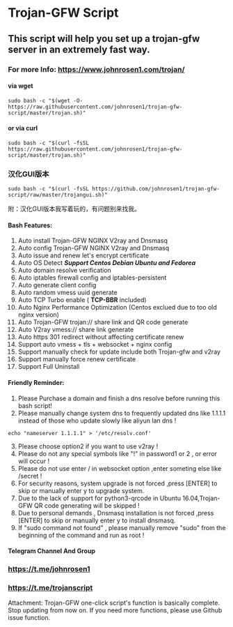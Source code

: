 # Trojan-GFW Script
## This script will help you set up a trojan-gfw server in an extremely fast way.
### For more Info: https://www.johnrosen1.com/trojan/ 

#### via wget
```
sudo bash -c "$(wget -O- https://raw.githubusercontent.com/johnrosen1/trojan-gfw-script/master/trojan.sh)"
```
#### or via curl
```
sudo bash -c "$(curl -fsSL https://raw.githubusercontent.com/johnrosen1/trojan-gfw-script/master/trojan.sh)"
```

### 汉化GUI版本
```
sudo bash -c "$(curl -fsSL https://github.com/johnrosen1/trojan-gfw-script/raw/master/trojangui.sh)"
```
附：汉化GUI版本我写着玩的，有问题别来找我。
#### Bash Features:

1. Auto install Trojan-GFW NGINX V2ray and Dnsmasq
2. Auto config Trojan-GFW NGINX V2ray and Dnsmasq
3. Auto issue and renew let's encrypt certificate
4. Auto OS Detect ***Support Centos Debian Ubuntu and Fedorea***
5. Auto domain resolve verification
6. Auto iptables firewall config and iptables-persistent
7. Auto generate client config
8. Auto random vmess uuid generate
9. Auto TCP Turbo enable ( **TCP-BBR** included)
10. Auto Nginx Performance Optimization (Centos exclued due to too old nginx version)
11. Auto Trojan-GFW trojan:// share link and QR code generate
12. Auto V2ray vmess:// share link generate
13. Auto https 301 redirect without affecting certificate renew
14. Support auto vmess + tls + websocket + nginx config
15. Support manually check for update include both Trojan-gfw and v2ray
16. Support manually force renew certificate
17. Support Full Uninstall

#### Friendly Reminder:
1. Please Purchase a domain and finish a dns resolve before running this bash script!
2. Please manually change system dns to frequently updated dns like 1.1.1.1 instead of those who update slowly like aliyun lan dns !
```
echo "nameserver 1.1.1.1" > '/etc/resolv.conf'
```
3. Please choose option2 if you want to use v2ray !
4. Please do not any special symbols like "!" in password1 or 2 , or error will occur !
5. Please do not use enter / in websocket option ,enter someting else like /secret !
6. For security reasons, system upgrade is not forced ,press [ENTER] to skip or manually enter y to upgrade system.
7. Due to the lack of support for python3-qrcode in Ubuntu 16.04,Trojan-GFW QR code generating will be skipped !
8. Due to personal demands , Dnsmasq installation is not forced ,press [ENTER] to skip or manually enter y to install dnsmasq.
9. If "sudo command not found" , please manually remove "sudo" from the beginning of the command and run as root !

#### Telegram Channel And Group

### https://t.me/johnrosen1

### https://t.me/trojanscript

Attachment: Trojan-GFW one-click script's function is basically complete. Stop updating from now on. If you need more functions, please use Github issue function.
